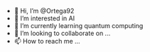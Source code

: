 - 👋 Hi, I’m @Ortega92
- 👀 I’m interested in AI
- 🌱 I’m currently learning quantum computing
- 💞️ I’m looking to collaborate on ...
- 📫 How to reach me ...

<!---
Ortega92/Ortega92 is a ✨ special ✨ repository because its `README.md` (this file) appears on your GitHub profile.
You can click the Preview link to take a look at your changes.
--->
